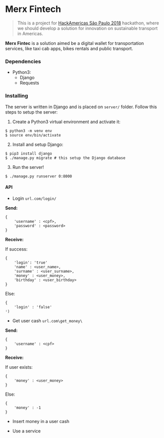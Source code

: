 # Merx Fintech

> This is a project for [HackAmericas São Paulo 2018](http://www.hackamericas.org/)
hackathon, where we should develop a solution for innovation on sustainable
transport in Americas.

**Merx Fintec** is a solution aimed be a digital wallet for transportation
services, like taxi cab apps, bikes rentals and public transport.

### Dependencies

- Python3:
    - Django
    - Requests

### Installing

The server is written in Django and is  placed on `server/` folder. Follow this steps to setup the server:

1. Create a Python3 virtual environment and activate it:

```shell
$ python3 -m venv env
$ source env/bin/activate
```

2. Install and setup Django:

```shell
$ pip3 install django
$ ./manage.py migrate # this setup the Django database
```

3. Run the server!

```shell
$ ./manage.py runserver 0:8000
```

#### API

- Login `url.com/login/`

**Send:**

```
{ 
    'username' : <cpf>,
    'password' : <password>
}
```

**Receive:**

If success:

```
{
    'login': 'true'
    'name' : <user_name>,
    'surname' : <user_surname>,
    'money' : <user_money>,
    'birthday' : <user_birthday>
}
```

Else:

```
{
    'login' : 'false'
⁾)
```

- Get user cash `url.com\get_money\`

**Send:**

```
{
    'username' : <cpf>
}
```

**Receive:**

If user exists:

```
{
    'money' : <user_money>
}
```

Else:

```
{
    'money' : -1
}
```

- Insert money in a user cash

- Use a service
